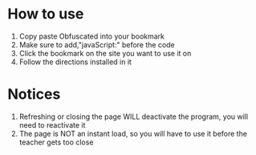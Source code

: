 # How to use
1. Copy paste Obfuscated into your bookmark
2. Make sure to add,"javaScript:" before the code
3. Click the bookmark on the site you want to use it on
4. Follow the directions installed in it

# Notices
1. Refreshing or closing the page WILL deactivate the program, you will need to reactivate it
2. The page is NOT an instant load, so you will have to use it before the teacher gets too close
